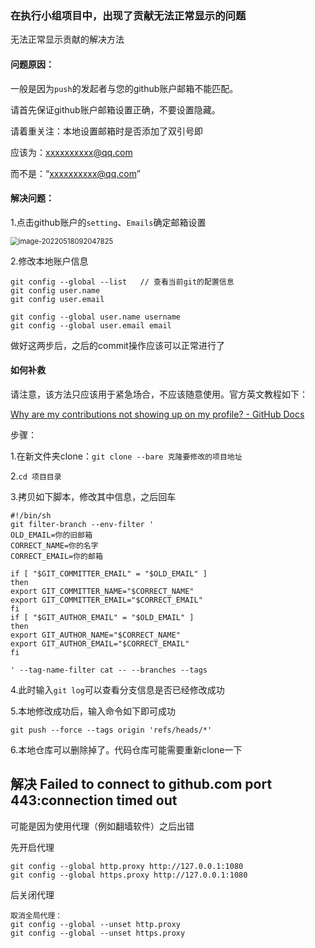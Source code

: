 ### 在执行小组项目中，出现了贡献无法正常显示的问题

无法正常显示贡献的解决方法

#### 问题原因：

一般是因为`push`的发起者与您的github账户邮箱不能匹配。

请首先保证github账户邮箱设置正确，不要设置隐藏。

请着重关注：本地设置邮箱时是否添加了双引号即

应该为：xxxxxxxxxx@qq.com

而不是：“xxxxxxxxxx@qq.com”

#### 解决问题：

1.点击github账户的`setting`、`Emails`确定邮箱设置

<img src="https://i0.hdslb.com/bfs/album/8035e9877d81b24c4316c0633d0f3476610d8600.png" alt="image-20220518092047825" style="zoom:80%;" /> 

2.修改本地账户信息

```
git config --global --list   // 查看当前git的配置信息
git config user.name
git config user.email
```

```
git config --global user.name username
git config --global user.email email
```

做好这两步后，之后的commit操作应该可以正常进行了

#### 如何补救

请注意，该方法只应该用于紧急场合，不应该随意使用。官方英文教程如下：

[Why are my contributions not showing up on my profile? - GitHub Docs](https://docs.github.com/cn/account-and-profile/setting-up-and-managing-your-github-profile/managing-contribution-graphs-on-your-profile/why-are-my-contributions-not-showing-up-on-my-profile)

步骤：

1.在新文件夹clone：`git clone --bare 克隆要修改的项目地址`

2.`cd 项目目录`

3.拷贝如下脚本，修改其中信息，之后回车

```
#!/bin/sh
git filter-branch --env-filter '
OLD_EMAIL=你的旧邮箱
CORRECT_NAME=你的名字
CORRECT_EMAIL=你的邮箱

if [ "$GIT_COMMITTER_EMAIL" = "$OLD_EMAIL" ]
then
export GIT_COMMITTER_NAME="$CORRECT_NAME"
export GIT_COMMITTER_EMAIL="$CORRECT_EMAIL"
fi
if [ "$GIT_AUTHOR_EMAIL" = "$OLD_EMAIL" ]
then
export GIT_AUTHOR_NAME="$CORRECT_NAME"
export GIT_AUTHOR_EMAIL="$CORRECT_EMAIL"
fi

' --tag-name-filter cat -- --branches --tags
```

4.此时输入`git log`可以查看分支信息是否已经修改成功

5.本地修改成功后，输入命令如下即可成功

`git push --force --tags origin 'refs/heads/*'`

6.本地仓库可以删除掉了。代码仓库可能需要重新clone一下



## 解决 Failed to connect to github.com port 443:connection timed out

可能是因为使用代理（例如翻墙软件）之后出错

先开启代理

```
git config --global http.proxy http://127.0.0.1:1080
git config --global https.proxy http://127.0.0.1:1080
```

后关闭代理

```
取消全局代理：
git config --global --unset http.proxy
git config --global --unset https.proxy
```


